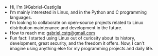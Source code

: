 -  Hi, I’m @Gabriel-Castiglia
-  I’m mainly interested in Linux, and in the Python and C programming languages.
-  I’m looking to collaborate on open-source projects related to Linux distribution maintenance and development in the future.
-  How to reach me: gabriel.cstg@gmail.com
-  Fun fact: I started using Linux out of curiosity about its history, development, great security, and the freedom it offers. Now, I can't imagine using anything else for my programming projects and daily life.

<!---
Gabriel-Castiglia/Gabriel-Castiglia is a ✨ special ✨ repository because its `README.md` (this file) appears on your GitHub profile.
You can click the Preview link to take a look at your changes.
--->
